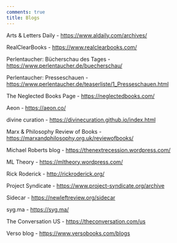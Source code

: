 ```yaml
---
comments: true
title: Blogs
---
```


Arts & Letters Daily - <https://www.aldaily.com/archives/>

RealClearBooks - <https://www.realclearbooks.com/>

Perlentaucher: Bücherschau des Tages - <https://www.perlentaucher.de/buecherschau/>

Perlentaucher: Presseschauen - <https://www.perlentaucher.de/teaserliste/1_Presseschauen.html>

The Neglected Books Page - <https://neglectedbooks.com/>

Aeon - <https://aeon.co/>

divine curation - <https://divinecuration.github.io/index.html>

Marx & Philosophy Review of Books - <https://marxandphilosophy.org.uk/reviewofbooks/>

Michael Roberts blog - <https://thenextrecession.wordpress.com/>

ML Theory - <https://mltheory.wordpress.com/>

Rick Roderick - <http://rickroderick.org/>

Project Syndicate - <https://www.project-syndicate.org/archive>

Sidecar - <https://newleftreview.org/sidecar>

syg.ma - <https://syg.ma/>

The Conversation US - <https://theconversation.com/us>

Verso blog - <https://www.versobooks.com/blogs>